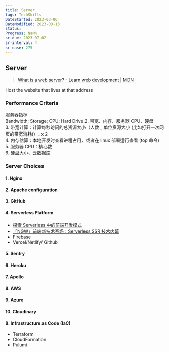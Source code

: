 ```yaml
---
title: Server
tags: TechSkills
DateStarted: 2023-03-06
DateModified: 2023-03-13
status:
Progress: NaN%
sr-due: 2023-07-02
sr-interval: 4
sr-ease: 275
---
```


## Server

> [What is a web server? - Learn web development | MDN](https://developer.mozilla.org/en-US/docs/Learn/Common_questions/What_is_a_web_server)

Host the website that lives at that address

### Performance Criteria

服务器指标  
Bandwidth; Storage; CPU; Hard Drive 2. 带宽、内存、服务器 CPU、硬盘  
3. 带宽计算：计算每秒访问的总资源大小（人数 _ 单位资源大小 (比如打开一次网页的带宽消耗)）_ x 2  
4. 内存估算：本地开发时查看进程占用，或者在 linux 部署运行查看 (top 命令)  
5. 服务器 CPU：核心数  
6. 硬盘大小、云数据库

### Server Choices

#### 1. Nginx

#### 2. Apache configuration

#### 3. GitHub

#### 4. Serverless Platform

- [探索 Serverless 中的前端开发模式](https://juejin.cn/post/6844903844745330695 "https://juejin.cn/post/6844903844745330695")
- [「NGW」前端新技术赛场：Serverless SSR 技术内幕](https://juejin.cn/post/6844903998009393160?utm_source=gold_browser_extension "https://juejin.cn/post/6844903998009393160?utm_source=gold_browser_extension")
- Firebase
- Vercel/Netlify/ Github

#### 5. Sentry

#### 6. Heroku

#### 7. Apollo

#### 8. AWS

#### 9. Azure

#### 10. Cloudinary

#### 8. Infrastructure as Code (IaC)

- Terraform
- CloudFormation
- Pulumi

